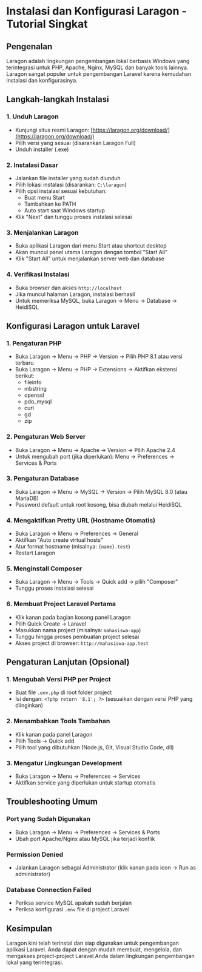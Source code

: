 # Instalasi dan Konfigurasi Laragon - Tutorial Singkat

## Pengenalan
Laragon adalah lingkungan pengembangan lokal berbasis Windows yang terintegrasi untuk PHP, Apache, Nginx, MySQL dan banyak tools lainnya. Laragon sangat populer untuk pengembangan Laravel karena kemudahan instalasi dan konfigurasinya.

## Langkah-langkah Instalasi

### 1. Unduh Laragon
- Kunjungi situs resmi Laragon: [https://laragon.org/download/](https://laragon.org/download/)
- Pilih versi yang sesuai (disarankan Laragon Full)
- Unduh installer (.exe)

### 2. Instalasi Dasar
- Jalankan file installer yang sudah diunduh
- Pilih lokasi instalasi (disarankan: `C:\laragon`)
- Pilih opsi instalasi sesuai kebutuhan:
  - Buat menu Start
  - Tambahkan ke PATH
  - Auto start saat Windows startup
- Klik "Next" dan tunggu proses instalasi selesai

### 3. Menjalankan Laragon
- Buka aplikasi Laragon dari menu Start atau shortcut desktop
- Akan muncul panel utama Laragon dengan tombol "Start All"
- Klik "Start All" untuk menjalankan server web dan database

### 4. Verifikasi Instalasi
- Buka browser dan akses `http://localhost` 
- Jika muncul halaman Laragon, instalasi berhasil
- Untuk memeriksa MySQL, buka Laragon → Menu → Database → HeidiSQL

## Konfigurasi Laragon untuk Laravel

### 1. Pengaturan PHP
- Buka Laragon → Menu → PHP → Version → Pilih PHP 8.1 atau versi terbaru
- Buka Laragon → Menu → PHP → Extensions → Aktifkan ekstensi berikut:
  - fileinfo
  - mbstring
  - openssl
  - pdo_mysql
  - curl
  - gd
  - zip

### 2. Pengaturan Web Server
- Buka Laragon → Menu → Apache → Version → Pilih Apache 2.4
- Untuk mengubah port (jika diperlukan): Menu → Preferences → Services & Ports

### 3. Pengaturan Database
- Buka Laragon → Menu → MySQL → Version → Pilih MySQL 8.0 (atau MariaDB)
- Password default untuk root kosong, bisa diubah melalui HeidiSQL

### 4. Mengaktifkan Pretty URL (Hostname Otomatis)
- Buka Laragon → Menu → Preferences → General
- Aktifkan "Auto create virtual hosts"
- Atur format hostname (misalnya: `{name}.test`)
- Restart Laragon

### 5. Menginstall Composer
- Buka Laragon → Menu → Tools → Quick add → pilih "Composer"
- Tunggu proses instalasi selesai

### 6. Membuat Project Laravel Pertama
- Klik kanan pada bagian kosong panel Laragon
- Pilih Quick Create → Laravel
- Masukkan nama project (misalnya: `mahasiswa-app`)
- Tunggu hingga proses pembuatan project selesai
- Akses project di browser: `http://mahasiswa-app.test`

## Pengaturan Lanjutan (Opsional)

### 1. Mengubah Versi PHP per Project
- Buat file `.env.php` di root folder project
- Isi dengan: `<?php return '8.1'; ?>` (sesuaikan dengan versi PHP yang diinginkan)

### 2. Menambahkan Tools Tambahan
- Klik kanan pada panel Laragon
- Pilih Tools → Quick add
- Pilih tool yang dibutuhkan (Node.js, Git, Visual Studio Code, dll)

### 3. Mengatur Lingkungan Development
- Buka Laragon → Menu → Preferences → Services
- Aktifkan service yang diperlukan untuk startup otomatis

## Troubleshooting Umum

### Port yang Sudah Digunakan
- Buka Laragon → Menu → Preferences → Services & Ports
- Ubah port Apache/Nginx atau MySQL jika terjadi konflik

### Permission Denied
- Jalankan Laragon sebagai Administrator (klik kanan pada icon → Run as administrator)

### Database Connection Failed
- Periksa service MySQL apakah sudah berjalan
- Periksa konfigurasi `.env` file di project Laravel

## Kesimpulan
Laragon kini telah terinstal dan siap digunakan untuk pengembangan aplikasi Laravel. Anda dapat dengan mudah membuat, mengelola, dan mengakses project-project Laravel Anda dalam lingkungan pengembangan lokal yang terintegrasi.
